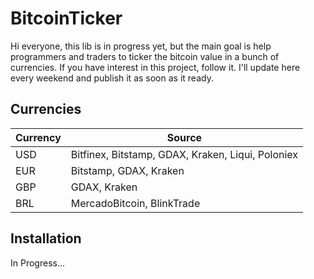 # BitcoinTicker

Hi everyone, this lib is in progress yet, but the main goal is help programmers and traders to ticker the bitcoin value in a bunch of currencies. If you have interest in this project, follow it. I'll update here every weekend and publish it as soon as it ready.

## Currencies
| Currency | Source |
|----------|--------|
|USD| Bitfinex, Bitstamp, GDAX, Kraken, Liqui, Poloniex|
|EUR| Bitstamp, GDAX, Kraken|
|GBP| GDAX, Kraken|
|BRL| MercadoBitcoin, BlinkTrade|

## Installation

In Progress...

